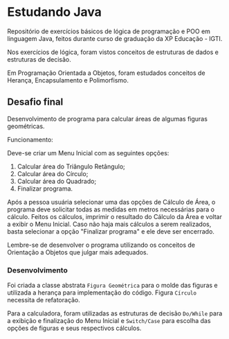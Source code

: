 # Estudando Java
Repositório de exercícios básicos de lógica de programação e POO em linguagem Java, feitos durante curso de graduação da XP Educação - IGTI.

Nos exercícios de lógica, foram vistos conceitos de estruturas de dados e estruturas de decisão.

Em Programação Orientada a Objetos, foram estudados conceitos de Herança, Encapsulamento e Polimorfismo.

## Desafio final

Desenvolvimento de programa para calcular áreas de algumas figuras geométricas.

Funcionamento:

Deve-se criar um Menu Inicial com as seguintes opções:

1) Calcular área do Triângulo Retângulo;
2) Calcular área do Círculo;
3) Calcular área do Quadrado;
4) Finalizar programa.

Após a pessoa usuária selecionar uma das opções de Cálculo de Área, o programa deve solicitar todas as medidas em metros necessárias para o cálculo.
Feitos os cálculos, imprimir o resultado do Cálculo da Área e voltar a exibir o Menu Inicial.
Caso não haja mais cálculos a serem realizados, basta selecionar a opção "Finalizar programa" e ele deve ser encerrado.

Lembre-se de desenvolver o programa utilizando os conceitos de Orientação a Objetos que julgar mais adequados.

### Desenvolvimento

Foi criada a classe abstrata ```Figura Geométrica``` para o molde das figuras e utilizada a herança para implementação do código.
Figura ```Círculo``` necessita de refatoração.

Para a calculadora, foram utilizadas as estruturas de decisão ```Do/While``` para a exibição e finalização do Menu Inicial e ```Switch/Case``` para escolha das opções de figuras e seus respectivos cálculos.
